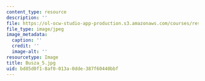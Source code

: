 ```yaml
---
content_type: resource
description: ''
file: https://ol-ocw-studio-app-production.s3.amazonaws.com/courses/res-8-005-vibrations-and-waves-problem-solving-fall-2012/bd85d0f18af0013a0dde387f60440bbf_Busza_5.jpg
file_type: image/jpeg
image_metadata:
  caption: ''
  credit: ''
  image-alt: ''
resourcetype: Image
title: Busza_5.jpg
uid: bd85d0f1-8af0-013a-0dde-387f60440bbf
---
```

